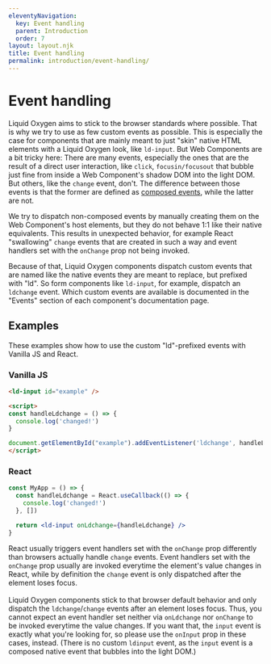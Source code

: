 ```yaml
---
eleventyNavigation:
  key: Event handling
  parent: Introduction
  order: 7
layout: layout.njk
title: Event handling
permalink: introduction/event-handling/
---
```



# Event handling

Liquid Oxygen aims to stick to the browser standards where possible. That is why we try to use as few custom events as possible. This is especially the case for components that are mainly meant to just "skin" native HTML elements with a Liquid Oxygen look, like `ld-input`. But Web Components are a bit tricky here: There are many events, especially the ones that are the result of a direct user interaction, like `click`, `focusin/focusout` that bubble just fine from inside a Web Component's shadow DOM into the light DOM. But others, like the `change` event, don't. The difference between those events is that the former are defined as [composed events](https://developer.mozilla.org/en-US/docs/Web/API/Event/composed), while the latter are not.

We try to dispatch non-composed events by manually creating them on the Web Component's host elements, but they do not behave 1:1 like their native equivalents. This results in unexpected behavior, for example React "swallowing" `change` events that are created in such a way and event handlers set with the `onChange` prop not being invoked.

Because of that, Liquid Oxygen components dispatch custom events that are named like the native events they are meant to replace, but prefixed with "ld". So form components like `ld-input`, for example, dispatch an `ldchange` event. Which custom events are available is documented in the "Events" section of each component's documentation page.

## Examples

These examples show how to use the custom "ld"-prefixed events with Vanilla JS and React.

### Vanilla JS

```html
<ld-input id="example" />

<script>
const handleLdchange = () => {
  console.log('changed!')
}

document.getElementById("example").addEventListener('ldchange', handleLdchange)
</script>
```

### React

```jsx
const MyApp = () => {
  const handleLdchange = React.useCallback(() => {
    console.log('changed!')
  }, [])

  return <ld-input onLdchange={handleLdchange} />
}
```

<ld-notice headline="Note" mode="warning">
  React usually triggers event handlers set with the <code>onChange</code> prop differently than browsers actually handle <code>change</code> events. Event handlers set with the <code>onChange</code> prop usually are invoked everytime the element's value changes in React, while by definition the <code>change</code> event is only dispatched after the element loses focus.<br/><br/>Liquid Oxygen components stick to that browser default behavior and only dispatch the <code>ldchange</code>/<code>change</code> events after an element loses focus. Thus, you cannot expect an event handler set neither via <code>onLdchange</code> nor <code>onChange</code> to be invoked everytime the value changes. If you want that, the <code>input</code> event is exactly what you're looking for, so please use the <code>onInput</code> prop in these cases, instead. (There is no custom <code>ldinput</code> event, as the <code>input</code> event is a composed native event that bubbles into the light DOM.)
</ld-notice>

<docs-page-nav prev-href="introduction/server-side-rendering/" next-title="Form validation" next-href="introduction/form-validation/"></docs-page-nav>
